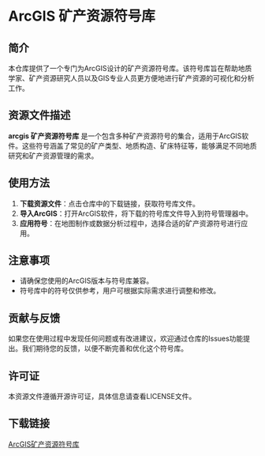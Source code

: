 # ArcGIS 矿产资源符号库

## 简介

本仓库提供了一个专门为ArcGIS设计的矿产资源符号库。该符号库旨在帮助地质学家、矿产资源研究人员以及GIS专业人员更方便地进行矿产资源的可视化和分析工作。

## 资源文件描述

**arcgis 矿产资源符号库** 是一个包含多种矿产资源符号的集合，适用于ArcGIS软件。这些符号涵盖了常见的矿产类型、地质构造、矿床特征等，能够满足不同地质研究和矿产资源管理的需求。

## 使用方法

1. **下载资源文件**：点击仓库中的下载链接，获取符号库文件。
2. **导入ArcGIS**：打开ArcGIS软件，将下载的符号库文件导入到符号管理器中。
3. **应用符号**：在地图制作或数据分析过程中，选择合适的矿产资源符号进行应用。

## 注意事项

- 请确保您使用的ArcGIS版本与符号库兼容。
- 符号库中的符号仅供参考，用户可根据实际需求进行调整和修改。

## 贡献与反馈

如果您在使用过程中发现任何问题或有改进建议，欢迎通过仓库的Issues功能提出。我们期待您的反馈，以便不断完善和优化这个符号库。

## 许可证

本资源文件遵循开源许可证，具体信息请查看LICENSE文件。

## 下载链接

[ArcGIS矿产资源符号库](https://pan.quark.cn/s/d61da12482e4)